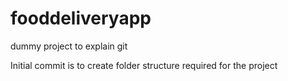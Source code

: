 # fooddeliveryapp

dummy project to explain git

Initial commit is to create folder structure required for the project
